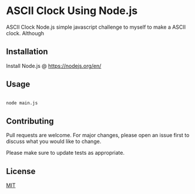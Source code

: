 # ASCII Clock Using Node.js

ASCII Clock Node.js simple javascript challenge to myself to make a ASCII clock. Although

## Installation

Install Node.js @ https://nodejs.org/en/

## Usage

```bash

node main.js
```

## Contributing
Pull requests are welcome. For major changes, please open an issue first to discuss what you would like to change.

Please make sure to update tests as appropriate.

## License
[MIT](https://choosealicense.com/licenses/mit/)